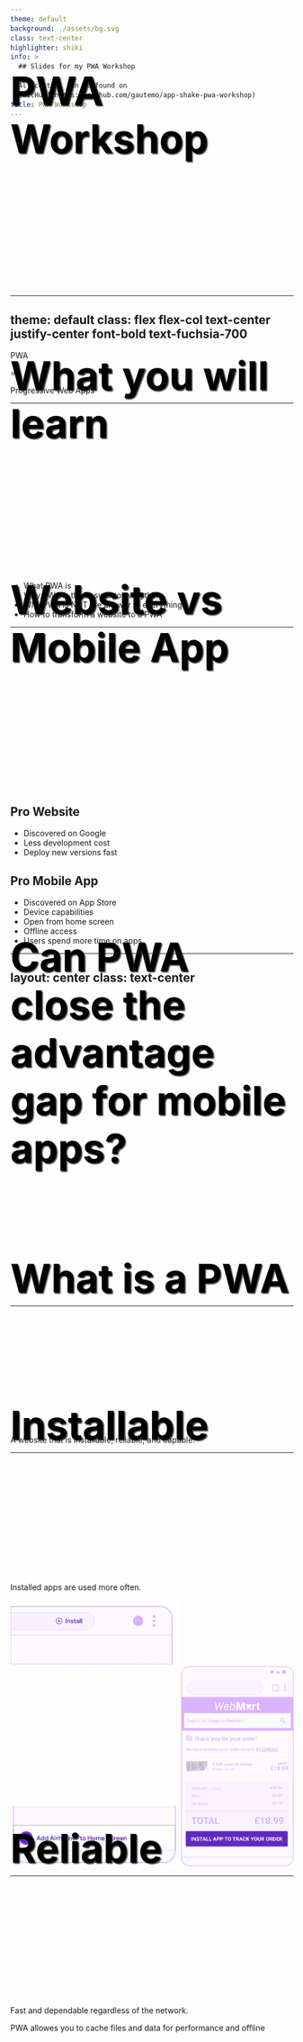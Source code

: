 ```yaml
---
theme: default
background: ./assets/bg.svg
class: text-center
highlighter: shiki
info: >
  ## Slides for my PWA Workshop

  All content can be found on
  [GitHub](https://github.com/gautemo/app-shake-pwa-workshop)
title: PWA Workshop
---
```


# PWA Workshop

<a href="https://twitter.com/GauteMeekOlsen" target="_blank" alt="Twitter"
  class="abs-br m-6 text-xl icon-btn opacity-50 !border-none !hover:text-white">
  <carbon-logo-twitter />
</a>

<style>
  h1 {
    font-size: 70px;
    color: black;
    font-weight: bold;
    transform: translateY(-190px);
    text-shadow: 2px 2px 2px #333;
  }
</style>

---
theme: default
class: flex flex-col text-center justify-center font-bold text-fuchsia-700
---

<p class="text-8xl bg">PWA</p>
<p class="text-6xl">=</p>
<p class="text-6xl">Progressive Web Apps</p>


---

# What you will learn

- What PWA is
- Why PWA is the answer to everything
- Why PWA is NOT the answer to everything
- How to transform a website to a PWA

---

# Website vs Mobile App

## Pro Website
- Discovered on Google
- Less development cost
- Deploy new versions fast

## Pro Mobile App
- Discovered on App Store
- Device capabilities
- Open from home screen
- Offline access
- Users spend more time on apps

---
layout: center
class: text-center
---

# Can PWA close the advantage gap for mobile apps?

---

# What is a PWA

A website that is installable, reliable, and capable.

---

# Installable

Installed apps are used more often.

<div class="flex justify-around">
  <img width="300" src="assets/install_desktop.png" alt="install desktop" style="object-fit: contain;">
  <img width="300" src="assets/install_mobile.png" alt="install mobile" style="object-fit: contain;">
  <img width="200" src="assets/install_custom.png" alt="install custom" style="object-fit: contain;">
</div>

---

# Reliable

Fast and dependable regardless of the network.

<div class="flex justify-around">
  <Offline/>
  <Loading/>
  <OfflineOk/>
</div>

PWA allowes you to cache files and data for performance and offline